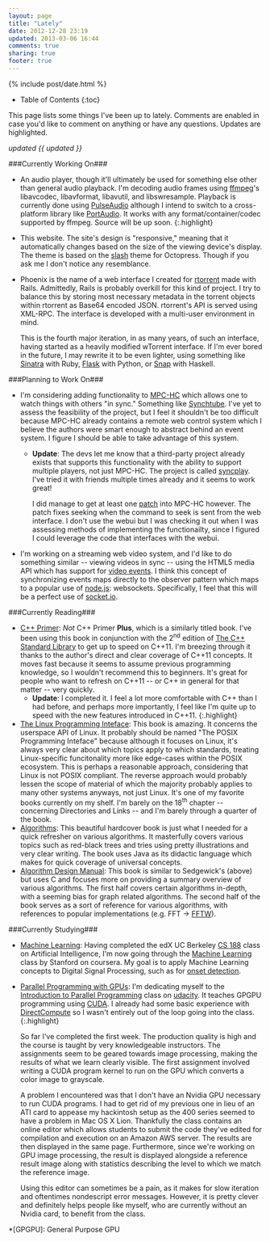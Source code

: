 ```yaml
---
layout: page
title: "Lately"
date: 2012-12-28 23:19
updated: 2013-03-06 16:44
comments: true
sharing: true
footer: true
---
```


{% include post/date.html %}

* Table of Contents
{:toc}

This page lists some things I've been up to lately. Comments are enabled in case you'd like to comment on anything or have any questions. Updates are highlighted.

_updated {{ updated }}_

###Currently Working On###

* An audio player, though it'll ultimately be used for something else other than general audio playback. I'm decoding audio frames using [ffmpeg](http://www.ffmpeg.org/)'s libavcodec, libavformat, libavutil, and libswresample. Playback is currently done using [PulseAudio](http://www.freedesktop.org/wiki/Software/PulseAudio) although I intend to switch to a cross-platform library like [PortAudio](http://www.portaudio.com/). It works with any format/container/codec supported by ffmpeg. Source will be up soon.
{:.highlight}
* This website. The site's design is "responsive," meaning that it automatically changes based on the size of the viewing device's display. The theme is based on the [slash](http://zespia.tw/Octopress-Theme-Slash/) theme for Octopress. Though if you ask me I don't notice any resemblance.
* Phoenix is the name of a web interface I created for [rtorrent](https://github.com/rakshasa/rtorrent) made with Rails. Admittedly, Rails is probably overkill for this kind of project. I try to balance this by storing most necessary metadata in the torrent objects within rtorrent as Base64 encoded JSON. rtorrent's API is served using XML-RPC. The interface is developed with a multi-user environment in mind.

    This is the fourth major iteration, in as many years, of such an interface, having started as a heavily modified wTorrent interface. If I'm ever bored in the future, I may rewrite it to be even lighter, using something like [Sinatra](http://www.sinatrarb.com/) with Ruby, [Flask](http://flask.pocoo.org/) with Python, or [Snap](http://snapframework.com/) with Haskell.

###Planning to Work On###

* I'm considering adding functionality to [MPC-HC](http://mpc-hc.sourceforge.net) which allows one to watch things with others "in sync." Something like [Synchtube](http://www.synchtube.com/). I've yet to assess the feasibility of the project, but I feel it shouldn't be too difficult because MPC-HC already contains a remote web control system which I believe the authors were smart enough to abstract behind an event system. I figure I should be able to take advantage of this system.
  * **Update**: The devs let me know that a third-party project already exists that supports this functionality with the ability to support multiple players, not just MPC-HC. The project is called [syncplay](https://github.com/Uriziel/syncplay). I've tried it with friends multiple times already and it seems to work great!

      I did manage to get at least one [patch](https://github.com/mpc-hc/mpc-hc/pull/38) into MPC-HC however. The patch fixes seeking when the command to seek is sent from the web interface. I don't use the webui but I was checking it out when I was assessing methods of implementing the functionailty, since I figured I could leverage the code that interfaces with the webui.
* I'm working on a streaming web video system, and I'd like to do something similar -- viewing videos in sync -- using the HTML5 media API which has support for [video events](http://www.w3.org/2010/05/video/mediaevents.html). I think this concept of synchronizing events maps directly to the observer pattern which maps to a popular use of [node.js](http://nodejs.org/): websockets. Specifically, I feel that this will be a perfect use of [socket.io](http://socket.io/).

###Currently Reading###

* [C++ Primer](http://amzn.com/0321714113): _Not_ C++ Primer **Plus**, which is a similarly titled book. I've been using this book in conjunction with the 2<sup>nd</sup> edition of [The C++ Standard Library](http://amzn.com/0321623215) to get up to speed on C++11. I'm breezing through it thanks to the author's direct and clear coverage of C++11 concepts. It moves fast because it seems to assume previous programming knowledge, so I wouldn't recommend this to beginners. It's great for people who want to refresh on C++11 -- or C++ in general for that matter -- very quickly.
  * **Update**: I completed it. I feel a lot more comfortable with C++ than I had before, and perhaps more importantly, I feel like I'm quite up to speed with the new features introduced in C++11.
  {:.highlight}
* [The Linux Programming Inteface](http://amzn.com/1593272200): This book is amazing. It concerns the userspace API of Linux. It probably should be named "The POSIX Programming Inteface" because although it focuses on Linux, it's always very clear about which topics apply to which standards, treating Linux-specific funcitonality more like edge-cases within the POSIX ecosystem. This is perhaps a reasonable approach, considering that Linux is not POSIX compliant. The reverse approach would probably lessen the scope of material of which the majority probably applies to many other systems anyways, not just Linux. It's one of my favorite books currently on my shelf. I'm barely on the 18<sup>th</sup> chapter -- concerning Directories and Links -- and I'm barely through a quarter of the book.
* [Algorithms](http://amzn.com/032157351X): This beautiful hardcover book is just what I needed for a quick refresher on various algorithms. It masterfully covers various topics such as red-black trees and tries using pretty illustrations and very clear writing. The book uses Java as its didactic language which makes for quick coverage of universal concepts.
* [Algorithm Design Manual](http://amzn.com/1849967202): This book is similar to Sedgewick's (above) but uses C and focuses more on providing a summary overview of various algorithms. The first half covers certain algorithms in-depth, with a seeming bias for graph related algorithms. The second half of the book serves as a sort of reference for various algorithms, with references to popular implementations (e.g. FFT → [FFTW](http://www.fftw.org/)).

###Currently Studying###

* [Machine Learning](https://class.coursera.org/ml-2012-002/lecture/index): Having completed the edX UC Berkeley [CS 188](http://edx.org/ai) class on Artificial Intelligence, I'm now going through the [Machine Learning](https://class.coursera.org/ml-2012-002/lecture/index) class by Stanford on coursera. My goal is to apply Machine Learning concepts to Digital Signal Processing, such as for [onset detection](http://www.cs.usc.edu/research/08-895.pdf).
* [Parallel Programming with GPUs](https://www.udacity.com/course/cs344): I'm dedicating myself to the [Introduction to Parallel Programming](https://www.udacity.com/course/cs344) class on [udacity](https://www.udacity.com). It teaches GPGPU programming using [CUDA](http://en.wikipedia.org/wiki/CUDA). I already had some basic experience with [DirectCompute](http://en.wikipedia.org/wiki/DirectCompute) so I wasn't entirely out of the loop going into the class.
  {:.highlight}

	So far I've completed the first week. The production quality is high and the course is taught by very knowledgeable instructors. The assignments seem to be geared towards image processing, making the results of what we learn clearly visible. The first assignment involved writing a CUDA program kernel to run on the GPU which converts a color image to grayscale.

  A problem I encountered was that I don't have an Nvidia GPU necessary to run CUDA programs. I had to get rid of my previous one in lieu of an ATI card to appease my hackintosh setup as the 400 series seemed to have a problem in Mac OS X Lion. Thankfully the class contains an online editor which allows students to submit the code they've edited for compilation and execution on an Amazon AWS server. The results are then displayed in the same page. Furthermore, since we're working on GPU image processing, the result is displayed alongside a reference result image along with statistics describing the level to which we match the reference image.

  Using this editor can sometimes be a pain, as it makes for slow iteration and oftentimes nondescript error messages. However, it is pretty clever and definitely helps people like myself, who are currently without an Nvidia card, to benefit from the class.

*[GPGPU]: General Purpose GPU
